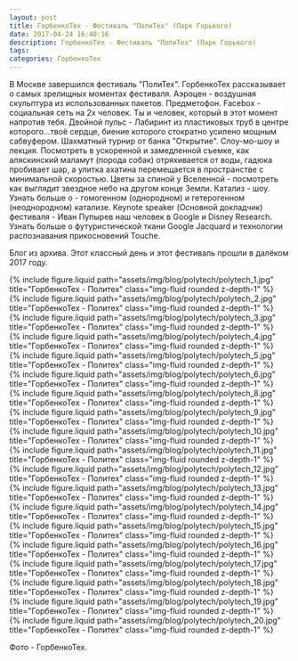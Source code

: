 ```yaml
---
layout: post
title: ГорбенкоТех - Фестиваль "ПолиТех" (Парк Горького)
date: 2017-04-24 16:40:16
description: ГорбенкоТех - Фестиваль "ПолиТех" (Парк Горького)
tags: 
categories: ГорбенкоТех
---
```


В Москве завершился фестиваль "ПолиТех".
ГорбенкоТех рассказывает о самых зрелищных моментах фестиваля.
Аэроцен - воздушная скульптура из использованных пакетов.
Предметофон.
Facebox - социальная сеть на 2х человек. Ты и человек, который в этот момент напротив тебя.
Двойной пульс - Лабиринт из пластиковых труб в центре которого...твоё сердце, биение которого стократно усилено мощным сабвуфером.
Шахматный турнир от банка "Открытие".
Слоу-мо-шоу и лекция. Посмотреть в ускоренной и замедленной съемке, как аляскинский маламут (порода собак) отряхивается от воды, гадюка пробивает шар, а улитка ахатина перемещается в пространстве с минимальной скоростью.
Цветы за спиной у Вселенной - посмотреть как выглядит звездное небо на другом конце Земли.
Катализ - шоу. Узнать больше о - гомогенном (однородном) и гетерогенном (неоднородном) катализе.
Keynote speaker (Основной докладчик) фестиваля - Иван Пупырев наш человек в Google и Disney Research. Узнать больше о футуристической ткани Google Jacquard и технологии распознавания прикосновений Touchе.

Блог из архива. Этот классный день и этот фестиваль прошли в далёком 2017 году.

<div class="row justify-content-sm-center">
    <div class="col-sm-8 mt-3 mt-md-0">
        {% include figure.liquid path="assets/img/blog/polytech/polytech_1.jpg" title="ГорбенкоТех - Политех" class="img-fluid rounded z-depth-1" %}
    </div>
</div> 

<div class="row justify-content-sm-center">
    <div class="col-sm-8 mt-3 mt-md-0">
        {% include figure.liquid path="assets/img/blog/polytech/polytech_2.jpg" title="ГорбенкоТех - Политех" class="img-fluid rounded z-depth-1" %}
    </div>
</div> 

<div class="row justify-content-sm-center">
    <div class="col-sm-8 mt-3 mt-md-0">
        {% include figure.liquid path="assets/img/blog/polytech/polytech_3.jpg" title="ГорбенкоТех - Политех" class="img-fluid rounded z-depth-1" %}
    </div>
</div> 

<div class="row justify-content-sm-center">
    <div class="col-sm-8 mt-3 mt-md-0">
        {% include figure.liquid path="assets/img/blog/polytech/polytech_4.jpg" title="ГорбенкоТех - Политех" class="img-fluid rounded z-depth-1" %}
    </div>
</div> 

<div class="row justify-content-sm-center">
    <div class="col-sm-8 mt-3 mt-md-0">
        {% include figure.liquid path="assets/img/blog/polytech/polytech_5.jpg" title="ГорбенкоТех - Политех" class="img-fluid rounded z-depth-1" %}
    </div>
</div> 

<div class="row justify-content-sm-center">
    <div class="col-sm-8 mt-3 mt-md-0">
        {% include figure.liquid path="assets/img/blog/polytech/polytech_6.jpg" title="ГорбенкоТех - Политех" class="img-fluid rounded z-depth-1" %}
    </div>
</div> 

<div class="row justify-content-sm-center">
    <div class="col-sm-8 mt-3 mt-md-0">
        {% include figure.liquid path="assets/img/blog/polytech/polytech_8.jpg" title="ГорбенкоТех - Политех" class="img-fluid rounded z-depth-1" %}
    </div>
</div> 

<div class="row justify-content-sm-center">
    <div class="col-sm-8 mt-3 mt-md-0">
        {% include figure.liquid path="assets/img/blog/polytech/polytech_9.jpg" title="ГорбенкоТех - Политех" class="img-fluid rounded z-depth-1" %}
    </div>
</div> 

<div class="row justify-content-sm-center">
    <div class="col-sm-8 mt-3 mt-md-0">
        {% include figure.liquid path="assets/img/blog/polytech/polytech_10.jpg" title="ГорбенкоТех - Политех" class="img-fluid rounded z-depth-1" %}
    </div>
</div> 

<div class="row justify-content-sm-center">
    <div class="col-sm-8 mt-3 mt-md-0">
        {% include figure.liquid path="assets/img/blog/polytech/polytech_11.jpg" title="ГорбенкоТех - Политех" class="img-fluid rounded z-depth-1" %}
    </div>
</div> 

<div class="row justify-content-sm-center">
    <div class="col-sm-8 mt-3 mt-md-0">
        {% include figure.liquid path="assets/img/blog/polytech/polytech_12.jpg" title="ГорбенкоТех - Политех" class="img-fluid rounded z-depth-1" %}
    </div>
</div>

<div class="row justify-content-sm-center">
    <div class="col-sm-8 mt-3 mt-md-0">
        {% include figure.liquid path="assets/img/blog/polytech/polytech_13.jpg" title="ГорбенкоТех - Политех" class="img-fluid rounded z-depth-1" %}
    </div>
</div>

<div class="row justify-content-sm-center">
    <div class="col-sm-8 mt-3 mt-md-0">
        {% include figure.liquid path="assets/img/blog/polytech/polytech_14.jpg" title="ГорбенкоТех - Политех" class="img-fluid rounded z-depth-1" %}
    </div>
</div>

<div class="row justify-content-sm-center">
    <div class="col-sm-8 mt-3 mt-md-0">
        {% include figure.liquid path="assets/img/blog/polytech/polytech_15.jpg" title="ГорбенкоТех - Политех" class="img-fluid rounded z-depth-1" %}
    </div>
</div>

<div class="row justify-content-sm-center">
    <div class="col-sm-8 mt-3 mt-md-0">
        {% include figure.liquid path="assets/img/blog/polytech/polytech_16.jpg" title="ГорбенкоТех - Политех" class="img-fluid rounded z-depth-1" %}
    </div>
</div>


<div class="row justify-content-sm-center">
    <div class="col-sm-8 mt-3 mt-md-0">
        {% include figure.liquid path="assets/img/blog/polytech/polytech_17.jpg" title="ГорбенкоТех - Политех" class="img-fluid rounded z-depth-1" %}
    </div>
</div>

<div class="row justify-content-sm-center">
    <div class="col-sm-8 mt-3 mt-md-0">
        {% include figure.liquid path="assets/img/blog/polytech/polytech_18.jpg" title="ГорбенкоТех - Политех" class="img-fluid rounded z-depth-1" %}
    </div>
</div>

<div class="row justify-content-sm-center">
    <div class="col-sm-8 mt-3 mt-md-0">
        {% include figure.liquid path="assets/img/blog/polytech/polytech_19.jpg" title="ГорбенкоТех - Политех" class="img-fluid rounded z-depth-1" %}
    </div>
</div>

<div class="row justify-content-sm-center">
    <div class="col-sm-8 mt-3 mt-md-0">
        {% include figure.liquid path="assets/img/blog/polytech/polytech_20.jpg" title="ГорбенкоТех - Политех" class="img-fluid rounded z-depth-1" %}
    </div>
</div>

Фото - ГорбенкоТех.
